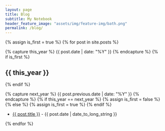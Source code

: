 ```yaml
---
layout: page
title: Blog
subtitle: My Notebook
header_feature_image: "assets/img/feature-img/bath.png"
permalink: /blog/
---
```

{% assign is_first = true %}
{% for post in site.posts %}

{% capture this_year %}
{{ post.date | date: "%Y" }}
{% endcapture %}
{% if is_first %}
<h2>{{ this_year }}</h2>
{% endif %}

{% capture next_year %}
{{ post.previous.date | date: "%Y" }}
{% endcapture %}
{% if this_year == next_year %}
{% assign is_first = false %}
{% else %}
{% assign is_first = true %}
{% endif %}

<ul>
    <li><a href="{{ post.url | prepend: site.baseurl }}">{{ post.title }}</a><span class="date"> - {{ post.date | date_to_long_string }}</span>
    </li>
</ul>

{% endfor %}